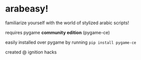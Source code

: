 # arabeasy!
familiarize yourself with the world of stylized arabic scripts!


requires pygame **community edition** (pygame-ce)


easily installed over pygame by running `pip install pygame-ce`


created @ ignition hacks
